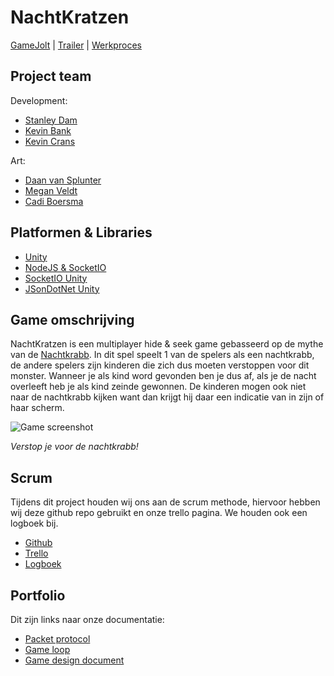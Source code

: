 # NachtKratzen

[GameJolt](https://gamejolt.com/games/nachtkratzen/506322) | [Trailer](https://www.youtube.com/watch?v=C9tr8QLu5vs) | [Werkproces](https://www.youtube.com/watch?v=iIfb1L9gjZ4&t=16s)

## Project team

Development:

  - [Stanley Dam](https://github.com/Stanley-Dam)
  - [Kevin Bank](https://github.com/KevinBank)
  - [Kevin Crans](https://github.com/kevincrans)
  
Art:

  - [Daan van Splunter](https://daanvs.myportfolio.com/)
  - [Megan Veldt](https://meganveldtgameart.myportfolio.com/)
  - [Cadi Boersma](https://a26008.myportfolio.com/)

## Platformen & Libraries
- [Unity](https://unity.com/)
- [NodeJS & SocketIO](https://socket.io/)
- [SocketIO Unity](https://assetstore.unity.com/packages/tools/network/socket-io-for-unity-21721)
- [JSonDotNet Unity](https://assetstore.unity.com/packages/tools/input-management/json-net-for-unity-11347)

## Game omschrijving

NachtKratzen is een multiplayer hide & seek game gebasseerd op de mythe van de [Nachtkrabb](https://de.wikipedia.org/wiki/Nachtkrabb).
In dit spel speelt 1 van de spelers als een nachtkrabb, de andere spelers zijn kinderen die zich dus moeten verstoppen voor dit monster.
Wanneer je als kind word gevonden ben je dus af, als je de nacht overleeft heb je als kind zeinde gewonnen.
De kinderen mogen ook niet naar de nachtkrabb kijken want dan krijgt hij daar een indicatie van in zijn of haar scherm.

![Game screenshot](http://maclout.com/nachtkratzen/Screenshot2.png)

_Verstop je voor de nachtkrabb!_

## Scrum
Tijdens dit project houden wij ons aan de scrum methode, hiervoor hebben wij deze github repo gebruikt en onze trello pagina. We houden ook een logboek bij.

 - [Github](https://github.com/Stanley-Dam/NachtKratzen)
 - [Trello](https://trello.com/b/bpWVSpGl/project-mythe)
 - [Logboek](https://docs.google.com/document/d/1EnuxuT6r19pdeCcQyiE2MD29FkWSL7X-OjyiOtWvSA4/edit?usp=sharing)

## Portfolio
Dit zijn links naar onze documentatie:
 - [Packet protocol](https://docs.google.com/document/d/1Y13P_vc6lDv2jMns_a5W37Y1nRPTUWBA6yy2OJYxqzU/edit?usp=sharing)
 - [Game loop](https://docs.google.com/document/d/1B37fRN4JlXPEVjBk-zfjm9Jxi7HfkaBcQ8tgQnmvBxM/edit?usp=sharing)
 - [Game design document](https://docs.google.com/presentation/d/13__SjSkyx8agL3pCF1xkpBOPjBU2b0yhYnEoDYlbjEQ/edit?usp=sharing)
